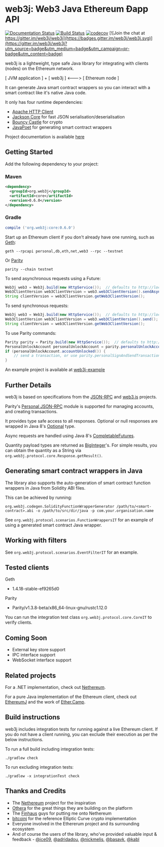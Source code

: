 # web3j: Web3 Java Ethereum Ðapp API

[![Documentation Status](https://readthedocs.org/projects/web3j/badge/?version=latest)](http://web3j.readthedocs.io/en/latest/?badge=latest)
[![Build Status](https://travis-ci.org/web3j/web3j.svg?branch=master)](https://travis-ci.org/web3j/web3j)
[![codecov](https://codecov.io/gh/web3j/web3j/branch/master/graph/badge.svg)](https://codecov.io/gh/web3j/web3j)
[![Join the chat at https://gitter.im/web3j/web3j](https://badges.gitter.im/web3j/web3j.svg)](https://gitter.im/web3j/web3j?utm_source=badge&utm_medium=badge&utm_campaign=pr-badge&utm_content=badge)

web3j is a lightweight, type safe Java library for integrating with clients (nodes) on the Ethereum network.

[ JVM application ] + [ web3j ] <---> [ Ethereum node ]

It can generate Java smart contract wrappers so you can interact with a smart contract like it's native Java code. 

It only has four runtime dependencies:

* [Apache HTTP Client](https://hc.apache.org/httpcomponents-client-ga/index.html)
* [Jackson Core](https://github.com/FasterXML/jackson-core) for fast JSON serialisation/deserialisation
* [Bouncy Castle](https://www.bouncycastle.org/) for crypto
* [JavaPoet](https://github.com/square/javapoet) for generating smart contract wrappers

Project documentation is available [here](https://web3j.readthedocs.io/en/latest/)


## Getting Started

Add the following dependency to your project:

### Maven

```xml
<dependency>
  <groupId>org.web3j</groupId>
  <artifactId>core</artifactId>
  <version>0.6.0</version>
</dependency>
```

### Gradle

```groovy
compile ('org.web3j:core:0.6.0')
```

Start up an Ethereum client if you don't already have one running, such as [Geth](https://github.com/ethereum/go-ethereum/wiki/geth):

`geth --rpcapi personal,db,eth,net,web3 --rpc --testnet`

Or [Parity](https://github.com/ethcore/parity)

`parity --chain testnet`



To send asynchronous requests using a Future:

```java
Web3j web3 = Web3j.build(new HttpService());  // defaults to http://localhost:8545/
Web3ClientVersion web3ClientVersion = web3.web3ClientVersion().sendAsync().get();
String clientVersion = web3ClientVersion.getWeb3ClientVersion();
```


To send synchronous requests:

```java
Web3j web3 = Web3j.build(new HttpService());  // defaults to http://localhost:8545/
Web3ClientVersion web3ClientVersion = web3.web3ClientVersion().send();
String clientVersion = web3ClientVersion.getWeb3ClientVersion();
```

To use Parity commands:
```java
Parity parity = Parity.build(new HttpService());  // defaults to http://localhost:8545/
PersonalUnlockAccount personalUnlockAccount = parity.personalUnlockAccount("0x000...", "a password").sendAsync().get();
if (personalUnlockAccount.accountUnlocked()) {
    // send a transaction, or use parity.personalSignAndSendTransaction() to do it all in one
}
```


An example project is available at [web3j-example](https://github.com/web3j/web3j-example)


## Further Details

web3j is based on specifications from the [JSON-RPC](https://github.com/ethereum/wiki/wiki/JSON-RPC) and [web3.js](https://github.com/ethereum/web3.js) projects. 

Parity's [Personal JSON-RPC](https://github.com/ethcore/parity/wiki/JSONRPC-personal-module) module is supported for managing accounts, and creating transactions.

It provides type safe access to all responses. Optional or null responses are wrapped in Java 8's [Optional](https://docs.oracle.com/javase/8/docs/api/java/util/Optional.html) type.

Async requests are handled using Java 8's [CompletableFutures](https://docs.oracle.com/javase/8/docs/api/java/util/concurrent/CompletableFuture.html).

Quantity payload types are returned as [BigInteger](https://docs.oracle.com/javase/8/docs/api/java/math/BigInteger.html)'s. For simple results, you can obtain the quantity as a String via `org.web3j.protocol.core.Response.getResult()`.


## Generating smart contract wrappers in Java

The library also supports the auto-generation of smart contract function wrappers in Java from Solidity ABI files.

This can be achieved by running:

```
org.web3j.codegen.SolidityFunctionWrapperGenerator /path/to/<smart-contract>.abi -o /path/to/src/dir/java -p com.your.organisation.name
```

See `org.web3j.protocol.scenarios.FunctionWrappersIT` for an example of using a generated smart contract Java wrapper.


## Working with filters

See `org.web3j.protocol.scenarios.EventFilterIT` for an example. 


## Tested clients

Geth
* 1.4.18-stable-ef9265d0

Parity
* Parity/v1.3.8-beta/x86_64-linux-gnu/rustc1.12.0

You can run the integration test class `org.web3j.protocol.core.CoreIT` to verify clients.


## Coming Soon

* External key store support
* IPC interface support
* WebSocket interface support


## Related projects

For a .NET implementation, check out [Nethereum](https://github.com/Nethereum/Nethereum).
 
For a pure Java implementation of the Ethereum client, check out [EthereumJ](https://github.com/ethereum/ethereumj) and the work of [Ether.Camp](https://github.com/ether-camp/).


## Build instructions

web3j includes integration tests for running against a live Ethereum client. If you do not have a client running, you can exclude their execution as per the below instructions. 

To run a full build including integration tests:

```
./gradlew check
```

To run excluding integration tests:

```
./gradlew -x integrationTest check 
```


## Thanks and Credits

* The [Nethereum](https://github.com/Nethereum/Nethereum) project for the inspiration
* [Othera](https://www.othera.com.au/) for the great things they are building on the platform
* The [Finhaus](http://finhaus.com.au/) guys for putting me onto Nethereum
* [bitcoinj](https://bitcoinj.github.io/) for the reference Elliptic Curve crypto implementation 
* Everyone involved in the Ethererum project and its surrounding ecosystem
* And of course the users of the library, who've provided valuable input & feedback -
[@ice09](https://github.com/ice09), [@adridadou](https://github.com/adridadou), [@nickmelis](https://github.com/nickmelis), [@basavk](https://github.com/basavk), [@kabl](https://github.com/kabl)
